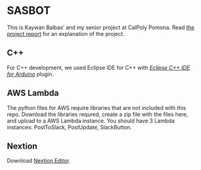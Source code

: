# SASBOT

  This is Kaywan Balbas’ and my senior project at CalPoly Pomona. Read [the project report](./Doc/SASBOT_Final_Report.docx) for an explanation of the project.

## C++
  For C++ development, we used Eclipse IDE for C++ with [*Eclipse C++ IDE for Arduino*](https://marketplace.eclipse.org/content/eclipse-c-ide-arduino) plugin.
  
## AWS Lambda
  The python files for AWS require libraries that are not included with this repo. Download the libraries requred, create a zip file with the files here, and upload to a AWS Lambda instance. You should have 3 Lambda instances: PostToSlack, PostUpdate, SlackButton.
  
## Nextion
  Download [Nextion Editor](https://nextion.itead.cc/download.html). 
